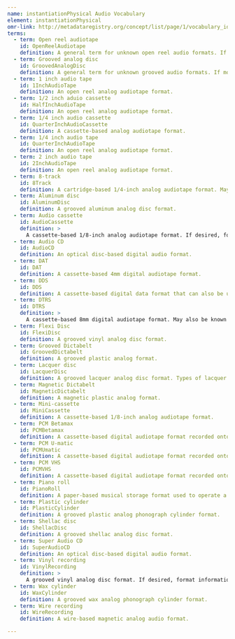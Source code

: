 ```yaml
---
name: instantiationPhysical Audio Vocabulary
element: instantiationPhysical
omr-link: http://metadataregistry.org/concept/list/page/1/vocabulary_id/462.html
terms:
  - term: Open reel audiotape
    id: OpenReelAudiotape
    definition: A general term for unknown open reel audio formats. If more specific format information is known, please use the appropriate term from the list.
  - term: Grooved analog disc
    id: GroovedAnalogDisc
    definition: A general term for unknown grooved audio formats. If more specific format information is known, please use the appropriate term from the list.
  - term: 1 inch audio tape
    id: 1InchAudioTape
    definition: An open reel analog audiotape format.
  - term: 1/2 inch aduio cassette
    id: HalfInchAudioTape
    definition: An open reel analog audiotape format.
  - term: 1/4 inch audio cassette
    id: QuarterInchAudioCassette
    definition: A cassette-based analog audiotape format.
  - term: 1/4 inch audio tape
    id: QuarterInchAudioTape
    definition: An open reel analog audiotape format.
  - term: 2 inch audio tape
    id: 2InchAudioTape
    definition: An open reel analog audiotape format.
  - term: 8-track
    id: 8Track
    definition: A cartridge-based 1/4-inch analog audiotape format. May also be known as Stereo 8.
  - term: Aluminum disc
    id: AluminumDisc
    definition: A grooved aluminum analog disc format.
  - term: Audio cassette
    id: AudioCassette
    definition: >
      A cassette-based 1/8-inch analog audiotape format. If desired, format information can be included after a colon, for example "Audio cassette: Type I." Types of audio cassette include Type I, Type II, Type III and Type IV.
  - term: Audio CD
    id: AudioCD
    definition: An optical disc-based digital audio format.
  - term: DAT
    id: DAT
    definition: A cassette-based 4mm digital audiotape format.
  - term: DDS
    id: DDS
    definition: A cassette-based digital data format that can also be used to record audio data.
  - term: DTRS
    id: DTRS
    definition: >
      A cassette-based 8mm digital audiotape format. May also be known as DARS. Types of DTRS include DA-88. This information can be included after a colon, as “DTRS: DA-88.”
  - term: Flexi Disc
    id: FlexiDisc
    definition: A grooved vinyl analog disc format.
  - term: Grooved Dictabelt
    id: GroovedDictabelt
    definition: A grooved plastic analog format.
  - term: Lacquer disc
    id: LacquerDisc
    definition: A grooved lacquer analog disc format. Types of lacquer discs may include those with aluminum base, glass base, cardboard base, and steel base. More specific format information can be included in an annotation.
  - term: Magnetic Dictabelt
    id: MagneticDictabelt
    definition: A magnetic plastic analog format.
  - term: Mini-cassette
    id: MiniCassette
    definition: A cassette-based 1/8-inch analog audiotape format.
  - term: PCM Betamax
    id: PCMBetamax
    definition: A cassette-based digital audiotape format recorded onto Betamax videotape.
  - term: PCM U-matic
    id: PCMUmatic
    definition: A cassette-based digital audiotape format recorded onto U-matic videotape.
  - term: PCM VHS
    id: PCMVHS
    definition: A cassette-based digital audiotape format recorded onto VHS videotape.
  - term: Piano roll
    id: PianoRoll
    definition: A paper-based musical storage format used to operate a player piano.
  - term: Plastic cylinder
    id: PlasticCylinder
    definition: A grooved plastic analog phonograph cylinder format.
  - term: Shellac disc
    id: ShellacDisc
    definition: A grooved shellac analog disc format.
  - term: Super Audio CD
    id: SuperAudioCD
    definition: An optical disc-based digital audio format.
  - term: Vinyl recording
    id: VinylRecording
    definition: >
      A grooved vinyl analog disc format. If desired, format information can be included after a colon, for example: “Vinyl record: EP.” Types of records may include EP, LP, 45, 78. LP may also be known as 33 1/3.
  - term: Wax cylinder
    id: WaxCylinder
    definition: A grooved wax analog phonograph cylinder format.
  - term: Wire recording
    id: WireRecording
    definition: A wire-based magnetic analog audio format.

---
```

